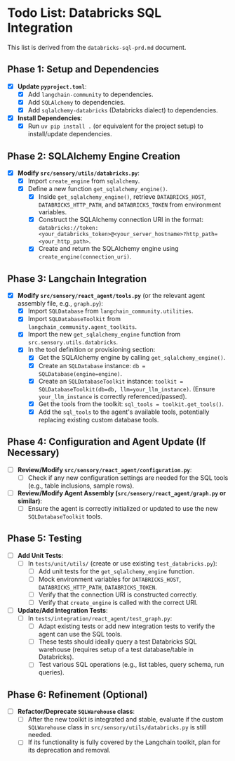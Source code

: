 # Todo List: Databricks SQL Integration

This list is derived from the `databricks-sql-prd.md` document.

## Phase 1: Setup and Dependencies
- [x] **Update `pyproject.toml`**:
    - [x] Add `langchain-community` to dependencies.
    - [x] Add `SQLAlchemy` to dependencies.
    - [x] Add `sqlalchemy-databricks` (Databricks dialect) to dependencies.
- [x] **Install Dependencies**:
    - [x] Run `uv pip install .` (or equivalent for the project setup) to install/update dependencies.

## Phase 2: SQLAlchemy Engine Creation
- [x] **Modify `src/sensory/utils/databricks.py`**:
    - [x] Import `create_engine` from `sqlalchemy`.
    - [x] Define a new function `get_sqlalchemy_engine()`.
        - [x] Inside `get_sqlalchemy_engine()`, retrieve `DATABRICKS_HOST`, `DATABRICKS_HTTP_PATH`, and `DATABRICKS_TOKEN` from environment variables.
        - [x] Construct the SQLAlchemy connection URI in the format: `databricks://token:<your_databricks_token>@<your_server_hostname>?http_path=<your_http_path>`.
        - [x] Create and return the SQLAlchemy engine using `create_engine(connection_uri)`.

## Phase 3: Langchain Integration
- [x] **Modify `src/sensory/react_agent/tools.py`** (or the relevant agent assembly file, e.g., `graph.py`):
    - [x] Import `SQLDatabase` from `langchain_community.utilities`.
    - [x] Import `SQLDatabaseToolkit` from `langchain_community.agent_toolkits`.
    - [x] Import the new `get_sqlalchemy_engine` function from `src.sensory.utils.databricks`.
    - [x] In the tool definition or provisioning section:
        - [x] Get the SQLAlchemy engine by calling `get_sqlalchemy_engine()`.
        - [x] Create an `SQLDatabase` instance: `db = SQLDatabase(engine=engine)`.
        - [x] Create an `SQLDatabaseToolkit` instance: `toolkit = SQLDatabaseToolkit(db=db, llm=your_llm_instance)`. (Ensure `your_llm_instance` is correctly referenced/passed).
        - [x] Get the tools from the toolkit: `sql_tools = toolkit.get_tools()`.
        - [x] Add the `sql_tools` to the agent's available tools, potentially replacing existing custom database tools.

## Phase 4: Configuration and Agent Update (If Necessary)
- [ ] **Review/Modify `src/sensory/react_agent/configuration.py`**:
    - [ ] Check if any new configuration settings are needed for the SQL tools (e.g., table inclusions, sample rows).
- [ ] **Review/Modify Agent Assembly (`src/sensory/react_agent/graph.py` or similar)**:
    - [ ] Ensure the agent is correctly initialized or updated to use the new `SQLDatabaseToolkit` tools.

## Phase 5: Testing
- [ ] **Add Unit Tests**:
    - [ ] In `tests/unit/utils/` (create or use existing `test_databricks.py`):
        - [ ] Add unit tests for the `get_sqlalchemy_engine` function.
        - [ ] Mock environment variables for `DATABRICKS_HOST`, `DATABRICKS_HTTP_PATH`, `DATABRICKS_TOKEN`.
        - [ ] Verify that the connection URI is constructed correctly.
        - [ ] Verify that `create_engine` is called with the correct URI.
- [ ] **Update/Add Integration Tests**:
    - [ ] In `tests/integration/react_agent/test_graph.py`:
        - [ ] Adapt existing tests or add new integration tests to verify the agent can use the SQL tools.
        - [ ] These tests should ideally query a test Databricks SQL warehouse (requires setup of a test database/table in Databricks).
        - [ ] Test various SQL operations (e.g., list tables, query schema, run queries).

## Phase 6: Refinement (Optional)
- [ ] **Refactor/Deprecate `SQLWarehouse` class**:
    - [ ] After the new toolkit is integrated and stable, evaluate if the custom `SQLWarehouse` class in `src/sensory/utils/databricks.py` is still needed.
    - [ ] If its functionality is fully covered by the Langchain toolkit, plan for its deprecation and removal.
